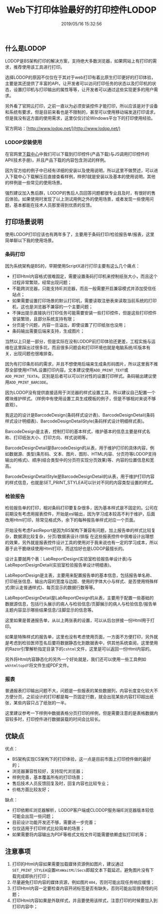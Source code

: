 ﻿---
title: "Web下打印体验最好的打印控件LODOP"
date: "2019/05/16 15:32:56"
updated: "2019/07/10 17:27:07"
permalink: "lodop-the-best-print-control-for-printing-experience-under-web/"
tags:
 - LODOP
 - 打印
categories:
 - [开发, 前端]
---

## 什么是LODOP

LODOP是BS架构打印的解决方案，支持绝大多数浏览器，如果网站上有打印的需求，推荐使用该工具进行打印。

选择LODOP的原因不仅仅在于其对于web打印有着比原生打印更好的打印体验，主要是其还提供了丰富的API，让开发者可以访问打印任务的状态以及打印机的状态，设置打印机与打印输出的属性等等，让开发者可以通过这些实现更多的用户需求。

另外看了官网云打印，之前一直以为必须安装控件才能打印，所以应该是对于设备和系统有要求，但是目前来看也是不限制的，甚至可以使用移动端发送打印请求，但是我没有这方面的使用需求，这里仅仅讨论Windows平台下的打印使用经验。

官方网站：[http://www.lodop.net/](http://www.lodop.net/)

### LODOP安装使用

在官网里[下载中心](http://www.lodop.net/download.html)中我们可以下载到打印控件(产品下载)与JS调用打印控件的API(技术手册)，并且产品下载的内容包含测试的样例。

因为官方给的例子中已经有详细的安装以及使用说明，所以这里不做赘述，可以进入下载中心下载解压后直接查看样例，样例1就是安装以及基本的使用说明，其他的样例是一些常见的使用场景。

强烈建议加入售后群，LODOP的售后人员回答问题都很专业且及时，有很好的售后体验。如果使用时发现了以上测试用例之外的使用场景，或者发现一些使用问题，基本都能在技术人员那里得到优质的反馈。

## 打印场景说明

使用LODOP打印应该也有两年多了，主要用于条码打印/检验报告单/报表，这里简单聊以下我的使用场景。

### 条码打印

因为系统架构是BS的，早期使用ScriptX进行打印主要有这么几个痛点：

+ 打印Html内容格式很难固定，需要设置条码打印机来控制纸张大小，而且这个过程非常繁琐，经常出现问题；
+ 不能跨浏览器，只能支持IE浏览器，而且一般需要开启兼容模式并添加受信任站点；
+ 如果需要设置打印场景的默认打印机，需要读取注册表来读取当前系统的打印机，这也是浏览器不兼容的一个主要问题；
+ 不弹出提示直接执行打印任务可能需要安装一些打印控件，但是这些打印控件安装繁琐，且部分系统支持有限；
+ 分页是个问题，内容一旦溢出，即使设置了打印纸张也没用；
+ 条码输出需要后端来支持，生成图片；

当然以上只是一部分，但是实际在没有LODOP前打印体验还更差，工程实施与运维在这里踩出过很多坑，而且很多问题会和打印环境也就是电脑系统/IE版本有关，出现问题也很难排查。

因为有打印条形码的需求，并且不想使用后端来生成条形码图片，所以这里我不推荐全部使用HTML设置打印内容。文本建议使用`ADD_PRINT_TEXT`或`ADD_PRINT_TEXTA`，区别是后者可以可以针对性的设置打印样式。条码输出建议使用`ADD_PRINT_BARCODE`。

因为LODOP没有提供直接适用于浏览器的样式设置工具，所以建议自己配置一个模块维护样式。（样例中有使用设置工具生成模板的例子，但是不够相对来说不够直观）。

我这边的设计是BarcodeDesign(条码样式设计表)、BarcodeDesignDetail(条码样式设计明细表)、BarcodeDesignDetailStyle(条码样式设计明细样式表)。

BarcodeDesign是主表，控制打印的基本样式，维护基本的信息主要是样式名称、打印纸张大小、打印方向、样式说明等。

BarcodeDesignDetail是BarcodeDesign的从表，用于维护打印的具体内容，例如数据源、类型(条形码、文本、图片、图形、HTML内容、分页符等LODOP支持输出的格式)、顺序(结合类型中的分页符实现分页效果)等、内容的位置信息和宽高。

BarcodeDesignDetailStyle是BarcodeDesignDetail的从表，用于维护打印内容的样式信息，也就是SET_PRINT_STYLEA可以针对不同的内容类型设置的样式。

### 检验报告

检验报告单的打印，相对条码打印要复杂很多，因为基本样式是不固定的。公司在前期没有考虑用报表控件，开始是xsl输出，因为学习成本较高不利于维护，后面改用Html打印，除常见格式外，余下的每种报告单样式对应一个页面。

开始没有考虑FastReport是因为BS架构下兼容有问题，加上报告单的样式比较复杂，数据源比较复杂，分页/数据表设计/排版 在这些报表控件中很难设计出理想的效果，另外就是报表控件设计工具的使用对于我来说也有一定的学习成本，所以基于此干脆继续使用Html打印，而这恰好也是LODOP最擅长的。

设计主要就两个表：LabReportDesign(实验室检验报告单设计表)与LabReportDesignDetail(实验室检验报告单设计明细表)。

LabReportDesign是主表，主要用来配置报告单的基本信息，包括报告单名称、打印纸张信息、输出内容的宽度与边距、使用的字体大小与样式、是否使用特殊样式(默认走普通样式)、每页显示的数据行数等等。

LabReportDesignDetail是LabReportDesign的从表，主要用于配置一些基础的数据源信息，包括行头展示的病人与检验信息/页脚展示的病人与检验信息/报告单主题内容显示哪些结果信息/注脚显示的信息等。

这里如果是普通报告单，从以上两张表的设置，可以从后台拼接一份Html用于打印。

如果是特殊样式的报告单，这里也没有考虑使用页面，一方面不方便打印，另外就是考虑到检验医师签名后要将数据静态化到数据表中，供其他系统查阅，这里使用的Razor引擎解析指定目录下的`cshtml`文件，这里是可以返回一份Html内容的。

另外将Html内容静态化的另外一个好处就是，我们还可以使用一些工具例如`wkhtmltopdf`将文件生成PDF文件。

### 报表

普通报表打印输出问题不大，问题是一些报表的某些数据列，内容长度变化较大不方便分页，之前设计的打印都是每一页固定行数，就会出现某些内容打印超出纸张，某些内容只占了纸张的一半。

这里建议参考一下样例中数据表格分页打印的样例，但是需要注意的是表格数据内容较多时，打印控件进行数据装载的时间会比较长。

## 优缺点

优点：
+ BS架构实现CS架构下的打印体验，这一点是目前市面上打印控件做的最好的；
+ 浏览器兼容性较好，支持现代浏览器；
+ 样例完善，基本覆盖所有的打印场景；
+ 售后技术人员反馈回复及时，回复内容也比较专业；
+ 价格方面比较友好；

缺点：
+ 打印依赖IE浏览器解析，LODOP客户端或CLODOP服务端IE浏览器版本较低可能会出现一些问题；
+ 目前设计功能开发还不够，需要进一步完善；
+ 仅仅适用于打印样式比较简单的场景；
+ 如果需要将内容输出为PDF等格式文档文件可能需要依赖虚拟打印机等；

## 注意事项

1. 打印的Html内容如果需要加载媒体资源例如图片，建议通过`SET_PRINT_STYLEA`设置`HtmWaitMilSecs`即超文本下载延迟，避免图片没有下载完成即执行打印；
2. 尽量避免打印内容的媒体资源，例如图片`404`，否则可能出现任务响应缓慢；
3. 打印Html内容一定要检查内容开闭标签是否有缺失，否则可能出现很奇怪的问题；
4. 打印Html内容如果是外联样式，并且要使用该样式，注意打印的时候要加入到打印内容中；
